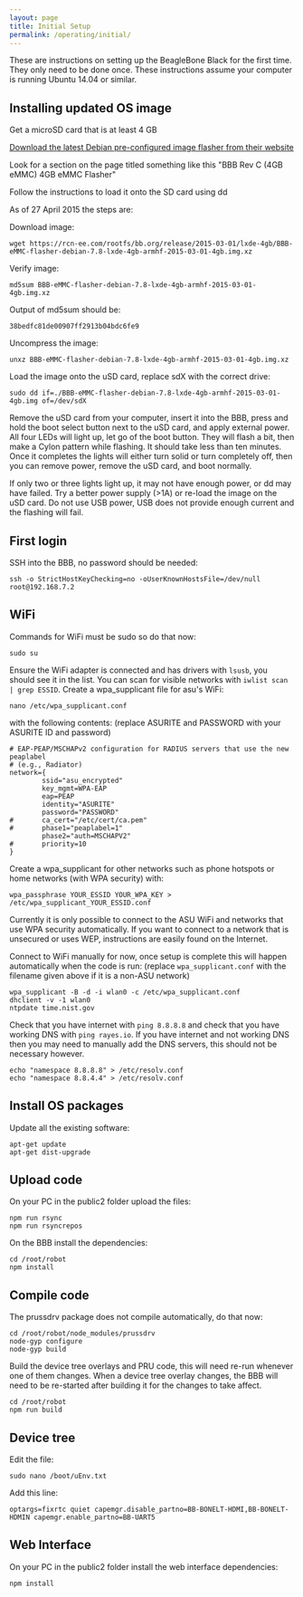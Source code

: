```yaml
---
layout: page
title: Initial Setup
permalink: /operating/initial/
---
```


These are instructions on setting up the BeagleBone Black for the first time. They only need to be done once. These instructions assume your computer is running Ubuntu 14.04 or similar.

## Installing updated OS image

Get a microSD card that is at least 4 GB

[Download the latest Debian pre-configured image flasher from their website](http://elinux.org/Beagleboard:BeagleBoneBlack_Debian#BBB_Rev_C_.284GB_eMMC.29_4GB_eMMC_Flasher)

Look for a section on the page titled something like this "BBB Rev C (4GB eMMC) 4GB eMMC Flasher"

Follow the instructions to load it onto the SD card using dd

As of 27 April 2015 the steps are:

Download image:

	wget https://rcn-ee.com/rootfs/bb.org/release/2015-03-01/lxde-4gb/BBB-eMMC-flasher-debian-7.8-lxde-4gb-armhf-2015-03-01-4gb.img.xz

Verify image:

	md5sum BBB-eMMC-flasher-debian-7.8-lxde-4gb-armhf-2015-03-01-4gb.img.xz

Output of md5sum should be:

	38bedfc81de00907ff2913b04bdc6fe9

Uncompress the image:

	unxz BBB-eMMC-flasher-debian-7.8-lxde-4gb-armhf-2015-03-01-4gb.img.xz

Load the image onto the uSD card, replace sdX with the correct drive:

	sudo dd if=./BBB-eMMC-flasher-debian-7.8-lxde-4gb-armhf-2015-03-01-4gb.img of=/dev/sdX

Remove the uSD card from your computer, insert it into the BBB, press and hold the boot select button next to the uSD card, and apply external power. All four LEDs will light up, let go of the boot button. They will flash a bit, then make a Cylon pattern while flashing. It should take less than ten minutes. Once it completes the lights will either turn solid or turn completely off, then you can remove power, remove the uSD card, and boot normally.

If only two or three lights light up, it may not have enough power, or dd may have failed. Try a better power supply (>1A) or re-load the image on the uSD card. Do not use USB power, USB does not provide enough current and the flashing will fail.

## First login

SSH into the BBB, no password should be needed:

	ssh -o StrictHostKeyChecking=no -oUserKnownHostsFile=/dev/null root@192.168.7.2

## WiFi

Commands for WiFi must be sudo so do that now:

	sudo su

Ensure the WiFi adapter is connected and has drivers with `lsusb`, you should see it in the list. You can scan for visible networks with `iwlist scan | grep ESSID`. Create a wpa_supplicant file for asu's WiFi:

	nano /etc/wpa_supplicant.conf

with the following contents: (replace ASURITE and PASSWORD with your ASURITE ID and password)

	# EAP-PEAP/MSCHAPv2 configuration for RADIUS servers that use the new peaplabel
	# (e.g., Radiator)
	network={
	        ssid="asu_encrypted"
	        key_mgmt=WPA-EAP
	        eap=PEAP
	        identity="ASURITE"
	        password="PASSWORD"
	#       ca_cert="/etc/cert/ca.pem"
	#       phase1="peaplabel=1"
	        phase2="auth=MSCHAPV2"
	#       priority=10
	}

Create a wpa_supplicant for other networks such as phone hotspots or home networks (with WPA security) with:

	wpa_passphrase YOUR_ESSID YOUR_WPA_KEY > /etc/wpa_supplicant_YOUR_ESSID.conf

Currently it is only possible to connect to the ASU WiFi and networks that use WPA security automatically. If you want to connect to a network that is unsecured or uses WEP, instructions are easily found on the Internet.

Connect to WiFi manually for now, once setup is complete this will happen automatically when the code is run: (replace `wpa_supplicant.conf` with the filename given above if it is a non-ASU network)

	wpa_supplicant -B -d -i wlan0 -c /etc/wpa_supplicant.conf
	dhclient -v -1 wlan0
	ntpdate time.nist.gov

Check that you have internet with `ping 8.8.8.8` and check that you have working DNS with `ping rayes.io`. If you have internet and not working DNS then you may need to manually add the DNS servers, this should not be necessary however.

	echo "namespace 8.8.8.8" > /etc/resolv.conf
	echo "namespace 8.8.4.4" > /etc/resolv.conf

## Install OS packages

Update all the existing software:

	apt-get update
	apt-get dist-upgrade

## Upload code

On your PC in the public2 folder upload the files:

	npm run rsync
	npm run rsyncrepos

On the BBB install the dependencies:

	cd /root/robot
	npm install

## Compile code

The prussdrv package does not compile automatically, do that now:

	cd /root/robot/node_modules/prussdrv
	node-gyp configure
	node-gyp build

Build the device tree overlays and PRU code, this will need re-run whenever one of them changes. When a device tree overlay changes, the BBB will need to be re-started after building it for the changes to take affect.

	cd /root/robot
	npm run build

## Device tree

Edit the file:

	sudo nano /boot/uEnv.txt

Add this line:

	optargs=fixrtc quiet capemgr.disable_partno=BB-BONELT-HDMI,BB-BONELT-HDMIN capemgr.enable_partno=BB-UART5

## Web Interface

On your PC in the public2 folder install the web interface dependencies:

	npm install
